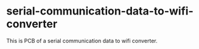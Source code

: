 # serial-communication-data-to-wifi-converter
This is PCB of a serial communication data to wifi converter.
